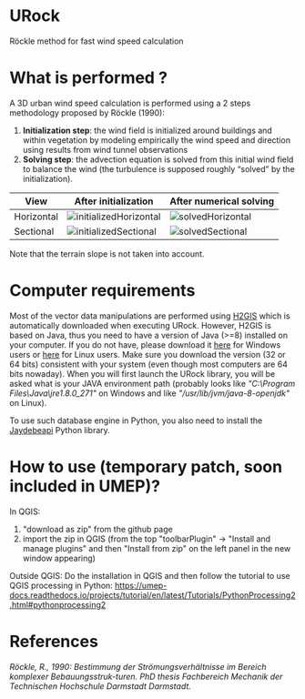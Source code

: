 # URock
Röckle method for fast wind speed calculation

# What is performed ?
A 3D urban wind speed calculation is performed using a 2 steps methodology proposed by Röckle (1990):
1. **Initialization step**: the wind field is initialized around buildings and within vegetation by modeling empirically the wind speed and direction using results from wind tunnel observations
2. **Solving step**: the advection equation is solved from this initial wind field to balance the wind (the turbulence is supposed roughly “solved” by the initialization).

| View | After initialization | After numerical solving |
| -- | -- | -- |
| Horizontal | ![initializedHorizontal](https://user-images.githubusercontent.com/13120405/117828537-2fa09100-b272-11eb-8ff7-08cfd95f0baf.png) | ![solvedHorizontal](https://user-images.githubusercontent.com/13120405/117828703-5bbc1200-b272-11eb-8c76-8acc23dc06d5.png) |
| Sectional | ![initializedSectional](https://user-images.githubusercontent.com/13120405/117829471-12b88d80-b273-11eb-9fa8-38f1d8a31d9d.png) | ![solvedSectional](https://user-images.githubusercontent.com/13120405/117829042-ab024280-b272-11eb-897c-8b725ecbb883.png) |

Note that the terrain slope is not taken into account.

# Computer requirements
Most of the vector data manipulations are performed using [H2GIS](http://www.h2gis.org/) which is automatically downloaded when executing URock. However, H2GIS is based on Java, thus you need to have a version of Java (>=8) installed on your computer. If you do not have, please download it [here](https://java.com/en/download/windows_manual.jsp) for Windows users or [here](https://java.com/en/download/) for Linux users. Make sure you download the version (32 or 64 bits) consistent with your system (even though most computers are 64 bits nowaday). When you will first launch the URock library, you will be asked what is your JAVA environment path (probably looks like _"C:\Program Files\Java\jre1.8.0_271"_ on Windows and like _"/usr/lib/jvm/java-8-openjdk"_ on Linux).

To use such database engine in Python, you also need to install the [Jaydebeapi](https://pypi.org/project/JayDeBeApi/) Python library.

# How to use (temporary patch, soon included in UMEP)?
In QGIS:
1. "download as zip" from the github page
2. import the zip in QGIS (from the top "toolbarPlugin" -> "Install and manage plugins" and then "Install from zip" on the left panel in the new window appearing)

Outside QGIS:
Do the installation in QGIS and then follow the tutorial to use QGIS processing in Python: https://umep-docs.readthedocs.io/projects/tutorial/en/latest/Tutorials/PythonProcessing2.html#pythonprocessing2


# References
_Röckle, R., 1990: Bestimmung der Strömungsverhältnisse im Bereich komplexer Bebauungsstruk-turen. PhD thesis Fachbereich Mechanik der Technischen Hochschule Darmstadt Darmstadt._
